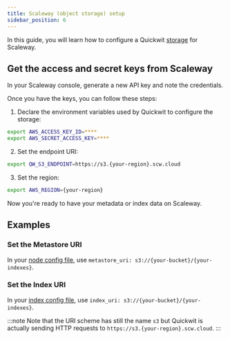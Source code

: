```yaml
---
title: Scaleway (object storage) setup
sidebar_position: 6
---
```


In this guide, you will learn how to configure a Quickwit [storage](/docs/reference/storage-uri) for Scaleway.

## Get the access and secret keys from Scaleway 

In your Scaleway console, generate a new API key and note the credentials. 

Once you have the keys, you can follow these steps:

1. Declare the environment variables used by Quickwit to configure the storage:
```bash
export AWS_ACCESS_KEY_ID=****
export AWS_SECRET_ACCESS_KEY=****
```
   
2. Set the endpoint URI: 
```bash
export QW_S3_ENDPOINT=https://s3.{your-region}.scw.cloud
```

3. Set the region: 
```bash
export AWS_REGION={your-region}
```

Now you're ready to have your metadata or index data on Scaleway.


## Examples

### Set the Metastore URI

In your [node config file](/docs/configuration/node-config), use `metastore_uri: s3://{your-bucket}/{your-indexes}`.

### Set the Index URI

In your [index config file](/docs/configuration/index-config), use `index_uri: s3://{your-bucket}/{your-indexes}`.

:::note
Note that the URI scheme has still the name `s3` but Quickwit is actually sending HTTP requests to `https://s3.{your-region}.scw.cloud`.
:::
